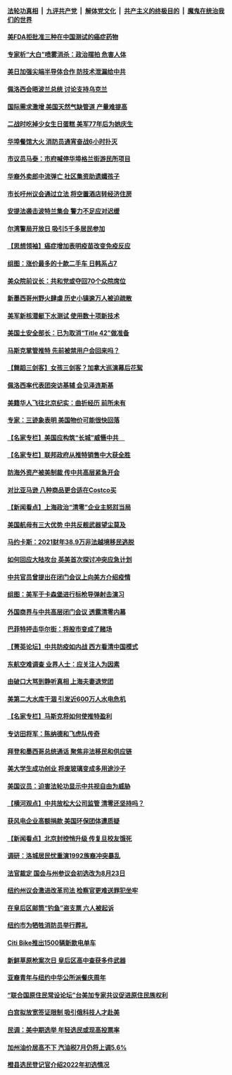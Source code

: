 ####  [法轮功真相](../../../../basic/blob/master/README.md?t=05030201) &nbsp;|&nbsp; [九评共产党](../../../../9ping.md/blob/master/README.md?t=05030201) &nbsp;|&nbsp; [解体党文化](../../../../jtdwh.md/blob/master/README.md?t=05030201)  &nbsp;|&nbsp; [共产主义的终极目的](../../../../gczydzjmd.md/blob/master/README.md?t=05030201) &nbsp;|&nbsp; [魔鬼在统治我们的世界](../../../../mgztzwmdsj.md/blob/master/README.md?t=05030201) 

#### [美FDA拒批准三种在中国测试的癌症药物](../pages/nsc412/n13725655.md?t=05030201) 

#### [专家析“大白”喷雾消杀：政治摆拍 危害人体](../pages/nsc412/n13725685.md?t=05030201) 

#### [美日加强尖端半导体合作 防技术泄漏给中共](../pages/nsc412/n13725683.md?t=05030201) 

#### [佩洛西会晤波兰总统 讨论支持乌克兰](../pages/nsc412/n13725544.md?t=05030201) 

#### [国际需求激增 美国天然气缺管道 产量难提高](../pages/nsc412/n13725419.md?t=05030201) 

#### [二战时吃掉少女生日蛋糕 美军77年后为她庆生](../pages/nsc412/n13725139.md?t=05030201) 

#### [华埠餐馆大火 消防员通宵奋战6小时扑灭](../pages/nsc412/n13725207.md?t=05030201) 

#### [市议员马泰：市府喊停华埠格兰街游民所项目](../pages/nsc412/n13725214.md?t=05030201) 

#### [华裔外卖郎中流弹亡 社区集资助遗孀孩子](../pages/nsc412/n13725182.md?t=05030201) 

#### [市长吁州议会通过立法 将空置酒店转经济住房](../pages/nsc412/n13725212.md?t=05030201) 

#### [安提法袭击波特兰集会 警力不足应对迟缓](../pages/nsc412/n13725025.md?t=05030201) 

#### [尔湾警局开放日 吸引5千多居民参加](../pages/nsc412/n13725201.md?t=05030201) 

#### [【思想领袖】癌症增加表明疫苗改变免疫反应](../pages/nsc412/n13723598.md?t=05030201) 

#### [组图：涨价最多的十款二手车 日韩系占7](../pages/nsc412/n13721872.md?t=05030201) 

#### [美众院前议长：共和党或夺回70个众院席位](../pages/nsc412/n13724953.md?t=05030201) 

#### [新墨西哥州野火肆虐 历史小镇逾万人被迫疏散](../pages/nsc412/n13724944.md?t=05030201) 

#### [美军新核潜艇下水测试  使用数十项新技术](../pages/nsc412/n13724976.md?t=05030201) 

#### [美国土安全部长：已为取消“Title 42”做准备](../pages/nsc412/n13724861.md?t=05030201) 

#### [马斯克掌管推特 先前被禁用户会回来吗？](../pages/nsc412/n13723662.md?t=05030201) 

#### [【舞蹈三剑客】女孩三剑客？加拿大巡演幕后花絮](../pages/nsc412/n13724436.md?t=05030201) 

#### [佩洛西率代表团突访基辅 会见泽连斯基](../pages/nsc412/n13724678.md?t=05030201) 

#### [美籍华人飞往北京纪实：曲折经历 前所未有](../pages/nsc412/n13724892.md?t=05030201) 

#### [专家：三迹象表明 美国物价可能很快回落](../pages/nsc412/n13724887.md?t=05030201) 

#### [【名家专栏】美国应构筑“长城”威慑中共　](../pages/nsc412/n13724772.md?t=05030201) 

#### [【名家专栏】联邦政府从推特销售中大获全胜](../pages/nsc412/n13724771.md?t=05030201) 

#### [防海外资产被美制裁 传中共高层紧急开会](../pages/nsc412/n13724802.md?t=05030201) 

#### [对比亚马逊 八种商品更合适在Costco买](../pages/nsc412/n13722746.md?t=05030201) 

#### [【新闻看点】上海政治“清零”企业主怒怼当局](../pages/nsc412/n13724334.md?t=05030201) 

#### [美国航母有三大优势 中共反舰武器望尘莫及](../pages/nsc412/n13710322.md?t=05030201) 

#### [马约卡斯：2021财年38.9万非法越境移民逃脱](../pages/nsc412/n13724518.md?t=05030201) 

#### [如何回应大陆攻台 英美首次探讨冲突应急计划](../pages/nsc412/n13724432.md?t=05030201) 

#### [中共官员曾提出在闭门会议上向美方介绍疫情](../pages/nsc412/n13724461.md?t=05030201) 

#### [组图：美军于卡森堡进行标枪导弹射击演习](../pages/nsc412/n13723972.md?t=05030201) 

#### [外国商界与中共高层闭门会议 透露清零内幕](../pages/nsc412/n13724312.md?t=05030201) 

#### [巴菲特抨击华尔街：将股市变成了赌场](../pages/nsc412/n13724368.md?t=05030201) 

#### [【菁英论坛】中共防疫如内战 西方看清中国模式](../pages/nsc412/n13724211.md?t=05030201) 

#### [东航空难调查 业界人士：应关注人为因素](../pages/nsc412/n13724333.md?t=05030201) 

#### [由破口大骂到静听真相  上海夫妻退党团](../pages/nsc412/n13724253.md?t=05030201) 

#### [美第二大水库干涸 引发近600万人水电危机](../pages/nsc412/n13724250.md?t=05030201) 

#### [【名家专栏】马斯克将如何使推特盈利](../pages/nsc412/n13724094.md?t=05030201) 

#### [专访田将军：陈纳德和飞虎队传奇](../pages/nsc412/n13723849.md?t=05030201) 

#### [拜登和墨西哥总统通话 聚焦非法移民和供应链](../pages/nsc412/n13724128.md?t=05030201) 

#### [美大学生成功创业 将废玻璃变成多用途沙子](../pages/nsc412/n13723955.md?t=05030201) 

#### [美国议员：迫害法轮功显示中共视自由为威胁](../pages/nsc412/n13724087.md?t=05030201) 

#### [【横河观点】中共放松大公司监管 清零还坚持吗？](../pages/nsc412/n13723664.md?t=05030201) 

#### [获风电企业高额捐款 美国环保团体遭质疑](../pages/nsc412/n13723991.md?t=05030201) 

#### [【新闻看点】北京封控悄升级 传复旦校友饿死](../pages/nsc412/n13723660.md?t=05030201) 

#### [调研：洛城居民忧重演1992族裔冲突暴乱](../pages/nsc412/n13723899.md?t=05030201) 

#### [法官裁定 国会与州参议会初选改为8月23日](../pages/nsc412/n13723832.md?t=05030201) 

#### [纽约州议会激进改革司法 检察官更难送罪犯坐牢](../pages/nsc412/n13723875.md?t=05030201) 

#### [在皇后区邮筒“钓鱼”盗支票  六人被起诉](../pages/nsc412/n13723845.md?t=05030201) 

#### [纽约市为牺牲消防员举行葬礼](../pages/nsc412/n13723835.md?t=05030201) 

#### [Citi Bike推出1500辆新款电单车](../pages/nsc412/n13723829.md?t=05030201) 

#### [新鲜草原枪案次日 皇后区高中查获多件武器](../pages/nsc412/n13723830.md?t=05030201) 

#### [亚裔青年与纽约中华公所派餐庆周年](../pages/nsc412/n13723839.md?t=05030201) 

#### [“联合国原住民常设论坛”台美加专家共议促进原住民族权利](../pages/nsc412/n13723841.md?t=05030201) 

#### [白宫拟放宽签证限制 吸引俄科技人才赴美](../pages/nsc412/n13723778.md?t=05030201) 

#### [民调：美中期选举 年轻选民或现高投票率](../pages/nsc412/n13723681.md?t=05030201) 

#### [加州油价居高不下 汽油税7月仍将上调5.6%](../pages/nsc412/n13723753.md?t=05030201) 

#### [橙县选民登记官介绍2022年初选情况](../pages/nsc412/n13723733.md?t=05030201) 


